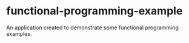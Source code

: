 # functional-programming-example
An application created to demonstrate some functional programming examples.
